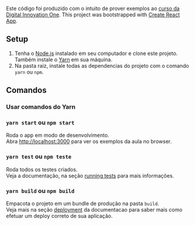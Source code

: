 
Este código foi produzido com o intuito de prover exemplos ao [curso da Digital Innovation One](https://web.digitalinnovation.one/course/desenvolvimento-de-aplicacoes-para-internet-com-reactjs/learning/c6a6c9e3-c419-4443-9191-b3bf851d1ce4).
This project was bootstrapped with [Create React App](https://github.com/facebook/create-react-app).

## Setup

1. Tenha o [Node.js](https://nodejs.org/en/download/) instalado em seu computador e clone este projeto. Também instale o [Yarn](https://classic.yarnpkg.com/en/docs/install/#windows-stable) em sua máquina.
2. Na pasta raiz, instale todas as dependencias do projeto com o comando `yarn` ou `npm`.


## Comandos

### Usar comandos do Yarn

### `yarn start` ou `npm start`

Roda o app em modo de desenvolvimento.<br>
Abra [http://localhost:3000](http://localhost:3000) para ver os exemplos da aula no browser.

### `yarn test` ou `npm teste`

Roda todos os testes criados.<br>
Veja a documentação, na seção [running tests](https://facebook.github.io/create-react-app/docs/running-tests) para mais informações.

### `yarn build` ou `npm build`

Empacota o projeto em um bundle de produção na pasta `build`.<br>
Veja mais na seção [deployment](https://facebook.github.io/create-react-app/docs/deployment) da documentacao para saber mais como efetuar um deploy correto de sua aplicação.
